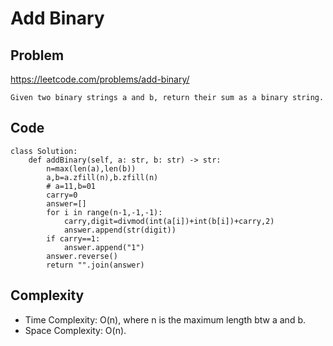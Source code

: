 # Add Binary
## Problem
https://leetcode.com/problems/add-binary/
```
Given two binary strings a and b, return their sum as a binary string.
```
## Code
```
class Solution:
    def addBinary(self, a: str, b: str) -> str:
        n=max(len(a),len(b))
        a,b=a.zfill(n),b.zfill(n)
        # a=11,b=01
        carry=0
        answer=[]
        for i in range(n-1,-1,-1):
            carry,digit=divmod(int(a[i])+int(b[i])+carry,2)
            answer.append(str(digit))
        if carry==1:
            answer.append("1")
        answer.reverse()
        return "".join(answer)
```
## Complexity
- Time Complexity: O(n), where n is the maximum length btw a and b.
- Space Complexity: O(n).
